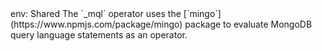 <TITLE>
mql
</TITLE>

<METADATA>
env: Shared
</METADATA>

<DESCRIPTION>
The `_mql` operator uses the [`mingo`](https://www.npmjs.com/package/mingo) package to evaluate MongoDB query language statements as an operator.
</DESCRIPTION>

<EXAMPLES>
</EXAMPLES>
